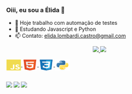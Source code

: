 ### Oiii, eu sou a Élida 👋


- 🔭 Hoje trabalho com automação de testes
- 🌱 Estudando Javascript e Python
- 📫 Contato: elida.lombardi.castro@gmail.com

<div align="center">
  <a href="https://github.com/elidacastro">
  <img height="180em" src="https://github-readme-stats.vercel.app/api?username=elidacastro&show_icons=true&theme=dracula&include_all_commits=true&count_private=true"/>
  <img height="180em" src="https://github-readme-stats.vercel.app/api/top-langs/?username=elidacastro&layout=compact&langs_count=7&theme=dracula"/>
</div>
  
<div style="display: inline_block"><br>
  <img align="center" alt="Rafa-Js" height="30" width="40" src="https://raw.githubusercontent.com/devicons/devicon/master/icons/javascript/javascript-plain.svg">
  <img align="center" alt="Rafa-HTML" height="30" width="40" src="https://raw.githubusercontent.com/devicons/devicon/master/icons/html5/html5-original.svg">
  <img align="center" alt="Rafa-CSS" height="30" width="40" src="https://raw.githubusercontent.com/devicons/devicon/master/icons/css3/css3-original.svg">
  <img align="center" alt="Rafa-Python" height="30" width="40" src="https://raw.githubusercontent.com/devicons/devicon/master/icons/python/python-original.svg">
</div>
  
##

 <div>
  <a href="https://www.instagram.com/ninaacastro/" target="_blank"><img src="https://img.shields.io/badge/-Instagram-%23E4405F?style=for-the-badge&logo=instagram&logoColor=white" target="_blank"></a> 
   <a href="https://www.linkedin.com/in/elidacastro/" target="_blank"><img src="https://img.shields.io/badge/-LinkedIn-%230077B5?style=for-the-badge&logo=linkedin&logoColor=white" target="_blank"></a> 
  <a href = "mailto:elida.lombardi.castro@gmail.com"><img src="https://img.shields.io/badge/Gmail-D14836?style=for-the-badge&logo=gmail&logoColor=white"></a>
  </div>
